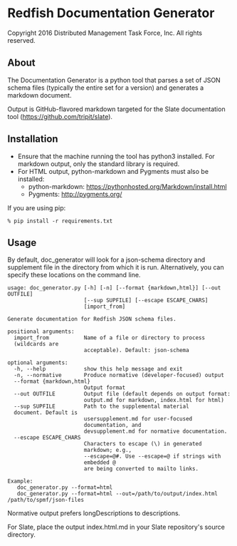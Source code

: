# Redfish Documentation Generator

Copyright 2016 Distributed Management Task Force, Inc. All rights reserved.

## About

The Documentation Generator is a python tool that parses a set of JSON schema files (typically the entire set for a version) and generates a markdown document.

Output is GitHub-flavored markdown targeted for the Slate documentation tool (https://github.com/tripit/slate).

## Installation

* Ensure that the machine running the tool has python3 installed. For markdown output, only the standard library is required.
* For HTML output, python-markdown and Pygments must also be installed:
  * python-markdown: https://pythonhosted.org/Markdown/install.html
  * Pygments: http://pygments.org/

If you are using pip:

```
% pip install -r requirements.txt
```

## Usage

By default, doc_generator will look for a json-schema directory and
supplement file in the directory from which it is run. Alternatively,
you can specify these locations on the command line.

```
usage: doc_generator.py [-h] [-n] [--format {markdown,html}] [--out
OUTFILE]
                        [--sup SUPFILE] [--escape ESCAPE_CHARS]
                        [import_from]

Generate documentation for Redfish JSON schema files.

positional arguments:
  import_from           Name of a file or directory to process
  (wildcards are
                        acceptable). Default: json-schema

optional arguments:
  -h, --help            show this help message and exit
  -n, --normative       Produce normative (developer-focused) output
  --format {markdown,html}
                        Output format
  --out OUTFILE         Output file (default depends on output format:
                        output.md for markdown, index.html for html)
  --sup SUPFILE         Path to the supplemental material
  document. Default is
                        usersupplement.md for user-focused
                        documentation, and
                        devsupplement.md for normative documentation.
  --escape ESCAPE_CHARS
                        Characters to escape (\) in generated
                        markdown; e.g.,
                        --escape=@#. Use --escape=@ if strings with
                        embedded @
                        are being converted to mailto links.

Example:
   doc_generator.py --format=html
   doc_generator.py --format=html --out=/path/to/output/index.html /path/to/spmf/json-files
```

Normative output prefers longDescriptions to descriptions.

For Slate, place the output index.html.md in your Slate repository's source directory.
